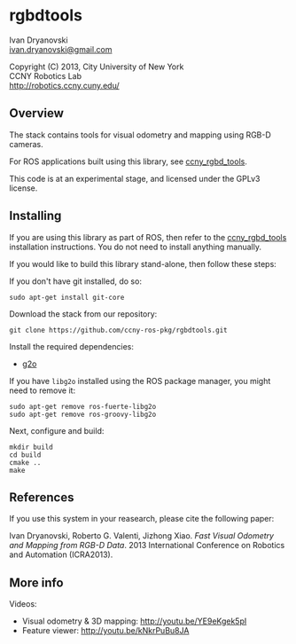 rgbdtools
===================================

Ivan Dryanovski  
<ivan.dryanovski@gmail.com>

Copyright (C) 2013, City University of New York  
CCNY Robotics Lab  
<http://robotics.ccny.cuny.edu/>
 
Overview
-----------------------------------

The stack contains tools for visual odometry and mapping using RGB-D cameras. 

For ROS applications built using this library, see [ccny_rgbd_tools](https://gihub.com/ccny-ros-pkg/ccny_rgbd_tools.git).

This code is at an experimental stage, and licensed under the GPLv3 license.

Installing
-----------------------------------

If you are using this library as part of ROS, then refer to the 
[ccny_rgbd_tools](https://gihub.com/ccny-ros-pkg/ccny_rgbd_tools.git) 
installation instructions. You do not need to install anything manually.

If you would like to build this library stand-alone, then follow these
steps:

If you don't have git installed, do so:

    sudo apt-get install git-core

Download the stack from our repository:

    git clone https://github.com/ccny-ros-pkg/rgbdtools.git

Install the required dependencies:

 * [g2o](http://openslam.org/g2o.html)
 
If you have `libg2o` installed using the ROS package manager, you might need to remove it:
    
    sudo apt-get remove ros-fuerte-libg2o
    sudo apt-get remove ros-groovy-libg2o

Next, configure and build:

    mkdir build
    cd build
    cmake ..
    make

References
-----------------------------------

If you use this system in your reasearch, please cite the following paper:

Ivan Dryanovski, Roberto G. Valenti, Jizhong Xiao. 
*Fast Visual Odometry and Mapping from RGB-D Data*. 
2013 International Conference on Robotics and Automation (ICRA2013).

More info
-----------------------------------

Videos:
 * Visual odometry & 3D mapping: http://youtu.be/YE9eKgek5pI
 * Feature viewer: http://youtu.be/kNkrPuBu8JA
